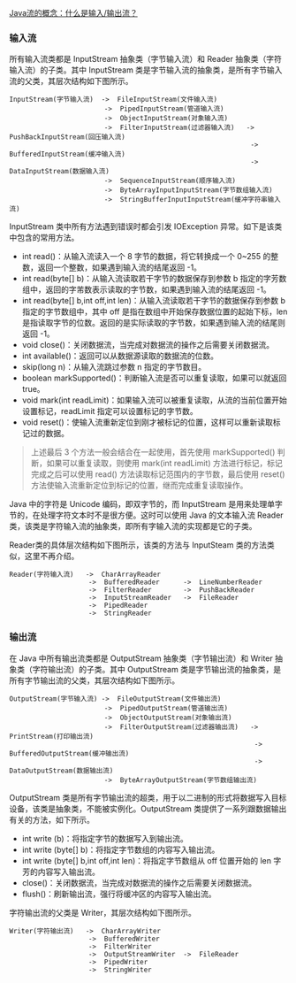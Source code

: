 [Java流的概念：什么是输入/输出流？](http://c.biancheng.net/view/1119.html)

### 输入流

所有输入流类都是 InputStream 抽象类（字节输入流）和 Reader 抽象类（字符输入流）的子类。其中 InputStream 类是字节输入流的抽象类，是所有字节输入流的父类，其层次结构如下图所示。

    InputStream(字节输入流)  ->  FileInputStream(文件输入流)
                            ->  PipedInputStream(管道输入流)
                            ->  ObjectInputStream(对象输入流)
                            ->  FilterInputStream(过滤器输入流)   ->  PushBackInputStream(回压输入流)
                                                                 ->  BufferedInputStream(缓冲输入流)
                                                                 ->  DataInputStream(数据输入流)
                            ->  SequenceInputStream(顺序输入流)
                            ->  ByteArrayInputInputStream(字节数组输入流)
                            ->  StringBufferInputInputStream(缓冲字符串输入流)

InputStream 类中所有方法遇到错误时都会引发 IOException 异常。如下是该类中包含的常用方法。
* int read()：从输入流读入一个 8 字节的数据，将它转换成一个 0~255 的整数，返回一个整数，如果遇到输入流的结尾返回 -1。
* int read(byte[] b)：从输入流读取若干字节的数据保存到参数 b 指定的字芳数组中，返回的字芾数表示读取的字节数，如果遇到输入流的结尾返回 -1。
* int read(byte[] b,int off,int len)：从输入流读取若干字节的数据保存到参数 b 指定的字节数组中，其中 off 是指在数组中开始保存数据位置的起始下标，len 是指读取字节的位数。返回的是实际读取的字节数，如果遇到输入流的结尾则返回 -1。
* void close()：关闭数据流，当完成对数据流的操作之后需要关闭数据流。
* int available()：返回可以从数据源读取的数据流的位数。
* skip(long n)：从输入流跳过参数 n 指定的字节数目。
* boolean markSupported()：判断输入流是否可以重复读取，如果可以就返回 true。
* void mark(int readLimit)：如果输入流可以被重复读取，从流的当前位置开始设置标记，readLimit 指定可以设置标记的字节数。
* void reset()：使输入流重新定位到刚才被标记的位置，这样可以重新读取标记过的数据。
>上述最后 3 个方法一般会结合在一起使用，首先使用 markSupported() 判断，如果可以重复读取，则使用 mark(int readLimit) 方法进行标记，标记完成之后可以使用 read() 方法读取标记范围内的字节数，最后使用 reset() 方法使输入流重新定位到标记的位置，继而完成重复读取操作。

Java 中的字符是 Unicode 编码，即双字节的，而 InputStream 是用来处理单字节的，在处理字符文本时不是很方便。这时可以使用 Java 的文本输入流 Reader 类，该类是字符输入流的抽象类，即所有字输入流的实现都是它的子类。

Reader类的具体层次结构如下图所示，该类的方法与 InputSteam 类的方法类似，这里不再介绍。

    Reader(字符输入流)   ->  CharArrayReader
                        ->  BufferedReader      ->  LineNumberReader
                        ->  FilterReader        ->  PushBackReader
                        ->  InputStreamReader   ->  FileReader
                        ->  PipedReader
                        ->  StringReader

### 输出流

在 Java 中所有输出流类都是 OutputStream 抽象类（字节输出流）和 Writer 抽象类（字符输出流）的子类。其中 OutputStream 类是字节输出流的抽象类，是所有字节输出流的父类，其层次结构如下图所示。

    OutputStream(字节输入流) ->  FileOutputStream(文件输出流)
                            ->  PipedOutputStream(管道输出流)
                            ->  ObjectOutputStream(对象输出流)
                            ->  FilterOutputStream(过滤器输出流)   ->  PrintStream(打印输出流)
                                                                  ->  BufferedOutputStream(缓冲输出流)
                                                                  ->  DataOutputStream(数据输出流)
                            ->  ByteArrayOutputStream(字节数组输出流)

OutputStream 类是所有字节输出流的超类，用于以二进制的形式将数据写入目标设备，该类是抽象类，不能被实例化。OutputStream 类提供了一系列跟数据输出有关的方法，如下所示。
* int write (b)：将指定字节的数据写入到输出流。
* int write (byte[] b)：将指定字节数组的内容写入输出流。
* int write (byte[] b,int off,int len)：将指定字节数组从 off 位置开始的 len 字芳的内容写入输出流。
* close()：关闭数据流，当完成对数据流的操作之后需要关闭数据流。
* flush()：刷新输出流，强行将缓冲区的内容写入输出流。

字符输出流的父类是 Writer，其层次结构如下图所示。

    Writer(字符输出流)   ->  CharArrayWriter
                        ->  BufferedWriter
                        ->  FilterWriter
                        ->  OutputStreamWriter  ->  FileReader
                        ->  PipedWriter
                        ->  StringWriter













